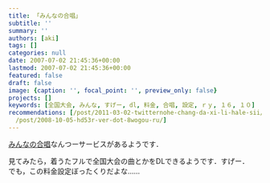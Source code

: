 ```yaml
---
title: 「みんなの合唱」
subtitle: ''
summary: ''
authors: [aki]
tags: []
categories: null
date: 2007-07-02 21:45:36+00:00
lastmod: 2007-07-02 21:45:36+00:00
featured: false
draft: false
image: {caption: '', focal_point: '', preview_only: false}
projects: []
keywords: [全国大会, みんな, すげー, dl, 料金, 合唱, 設定, ｒｙ, １６, １０]
recommendations: [/post/2011-03-02-twitternohe-chang-da-xi-li-hale-sii/, /post/2010-02-21-akaperanoibentoqing-bao-tokawotubuyaku-at-acappella-eventnoshi-ifang/,
  /post/2008-10-05-hd53r-ver-dot-8wogou-ru/]
---
```

[みんなの合唱](http://www.tomomusic.co.jp/service/chorus/?gclid=CK64972LiY0CFQIPYwod_xHTpg)なんつーサービスがあるようです．  
  
見てみたら，着うたフルで全国大会の曲とかをDLできるようです．すげー．  
でも，この料金設定ぼったくりだよな……


